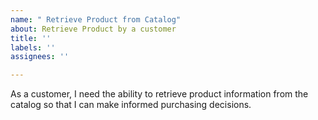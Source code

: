 ```yaml
---
name: " Retrieve Product from Catalog"
about: Retrieve Product by a customer
title: ''
labels: ''
assignees: ''

---
```


As a customer, I need the ability to retrieve product information from the catalog so that I can make informed purchasing decisions.
